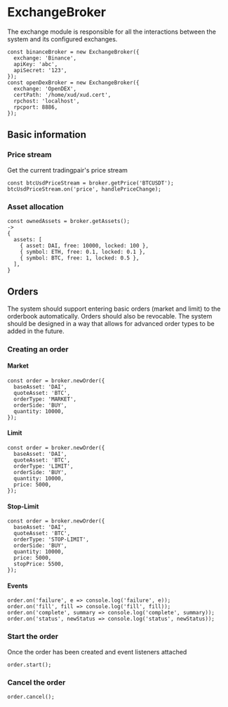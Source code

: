 # ExchangeBroker
The exchange module is responsible for all the interactions between the system and its configured exchanges.

```
const binanceBroker = new ExchangeBroker({
  exchange: 'Binance',
  apiKey: 'abc',
  apiSecret: '123',
});
const openDexBroker = new ExchangeBroker({
  exchange: 'OpenDEX',
  certPath: '/home/xud/xud.cert',
  rpchost: 'localhost',
  rpcport: 8886,
});
```

## Basic information

### Price stream
Get the current tradingpair's price stream
```
const btcUsdPriceStream = broker.getPrice('BTCUSDT');
btcUsdPriceStream.on('price', handlePriceChange);
```

### Asset allocation
```
const ownedAssets = broker.getAssets();
->
{
  assets: [
    { asset: DAI, free: 10000, locked: 100 },
    { symbol: ETH, free: 0.1, locked: 0.1 },
    { symbol: BTC, free: 1, locked: 0.5 },
  ],
}
```

## Orders
The system should support entering basic orders (market and limit) to the orderbook automatically. Orders should also be revocable. The system should be designed in a way that allows for advanced order types to be added in the future.

### Creating an order

#### Market
```
const order = broker.newOrder({
  baseAsset: 'DAI',
  quoteAsset: 'BTC',
  orderType: 'MARKET',
  orderSide: 'BUY',
  quantity: 10000,
});
```

#### Limit
```
const order = broker.newOrder({
  baseAsset: 'DAI',
  quoteAsset: 'BTC',
  orderType: 'LIMIT',
  orderSide: 'BUY',
  quantity: 10000,
  price: 5000,
});
```

#### Stop-Limit
```
const order = broker.newOrder({
  baseAsset: 'DAI',
  quoteAsset: 'BTC',
  orderType: 'STOP-LIMIT',
  orderSide: 'BUY',
  quantity: 10000,
  price: 5000,
  stopPrice: 5500,
});
```

#### Events
```
order.on('failure', e => console.log('failure', e));
order.on('fill', fill => console.log('fill', fill));
order.on('complete', summary => console.log('complete', summary));
order.on('status', newStatus => console.log('status', newStatus));
```

### Start the order
Once the order has been created and event listeners attached
```
order.start();
```

### Cancel the order
```
order.cancel();
```
